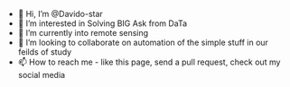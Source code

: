 - 👋 Hi, I’m @Davido-star
- 👀 I’m interested in Solving BIG Ask from DaTa
- 🌱 I’m currently into remote sensing 
- 💞️ I’m looking to collaborate on automation of the simple stuff in our feilds of study 
- 📫 How to reach me - like this page, send a pull request, check out my social media 

<!---
Davido-star/Davido-star is a ✨ special ✨ repository because its `README.md` (this file) appears on your GitHub profile.
You can click the Preview link to take a look at your changes.
--->
